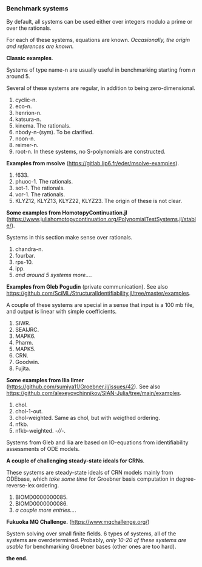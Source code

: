 
### Benchmark systems

By default, all systems can be used either over integers modulo a prime
or over the rationals.

For each of these systems, equations are known.
*Occasionally, the origin and references are known.*

**Classic examples**.

Systems of type name-n are usually useful in benchmarking
starting from $n$ around 5.

Several of these systems are regular, in addition to being zero-dimensional.

1. cyclic-n. 
2. eco-n.
3. henrion-n.
4. katsura-n.
5. kinema. The rationals.
6. nbody-n-(sym). To be clarified.
7. noon-n.
8. reimer-n.
9. root-n.
In these systems, no S-polynomials are constructed.

**Examples from msolve** (https://gitlab.lip6.fr/eder/msolve-examples).

1. f633.
2. phuoc-1. The rationals.
3. sot-1. The rationals.
4. vor-1. The rationals.
5. KLYZ12, KLYZ13, KLYZ22, KLYZ23. The origin of these is not clear.

**Some examples from HomotopyContinuation.jl** (https://www.juliahomotopycontinuation.org/PolynomialTestSystems.jl/stable/).

Systems in this section make sense over rationals.

1. chandra-n.
2. fourbar.
3. rps-10.
4. ipp.
5. *and around 5 systems more...*.

**Examples from Gleb Pogudin** (private communication).
See also https://github.com/SciML/StructuralIdentifiability.jl/tree/master/examples.

A couple of these systems are special in a sense that input is a 100 mb file, and output is linear with simple coefficients.

1. SIWR.
2. SEAIJRC.
3. MAPK6.
4. Pharm.
5. MAPK5.
6. CRN.
7. Goodwin.
8. Fujita.

**Some examples from Ilia Ilmer** (https://github.com/sumiya11/Groebner.jl/issues/42).
See also https://github.com/alexeyovchinnikov/SIAN-Julia/tree/main/examples.

1. chol. 
2. chol-1-out.
3. chol-weighted. Same as chol, but with weigthed ordering.
4. nfkb.
5. nfkb-weighted. *-//-*.

Systems from Gleb and Ilia are based on IO-equations from identifiability assessments of ODE models.

**A couple of challenging steady-state ideals for CRNs**.

These systems are steady-state ideals of CRN models mainly from ODEbase, which *take some time* for Groebner basis computation in degree-reverse-lex ordering.

1. BIOMD0000000085.
2. BIOMD0000000086.
3. *a couple more entries...*.

**Fukuoka MQ Challenge.** (https://www.mqchallenge.org/)

System solving over small finite fields. 
6 types of systems, all of the systems are overdetermined. Probably, *only 10-20 of these systems are usable* for benchmarking Groebner bases (other ones are too hard).

**the end.**
